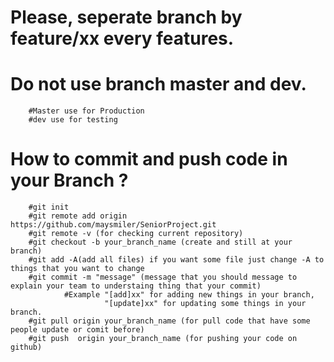 
# Please, seperate branch by feature/xx every features.
# Do not use branch master and dev.
        #Master use for Production
        #dev use for testing
# How to commit and push code in your Branch ?
        #git init
        #git remote add origin https://github.com/maysmiler/SeniorProject.git
        #git remote -v (for checking current repository)
        #git checkout -b your_branch_name (create and still at your branch)
        #git add -A(add all files) if you want some file just change -A to things that you want to change
        #git commit -m "message" (message that you should message to explain your team to understaing thing that your commit)
                #Example "[add]xx" for adding new things in your branch,
                         "[update]xx" for updating some things in your branch.
        #git pull origin your_branch_name (for pull code that have some people update or comit before)
        #git push  origin your_branch_name (for pushing your code on github)
